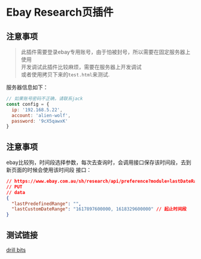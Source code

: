 # Ebay Research页插件
## 注意事项
> 此插件需要登录ebay专用账号，由于怕被封号，所以需要在固定服务器上使用  
开发调试此插件比较麻烦，需要在服务器上开发调试  
或者使用拷贝下来的`test.html`来测试.

服务器信息如下： 
```js
// 如果账号密码不正确，请联系jack
const config = {
  ip: '192.168.5.22',
  account: 'alien-wolf',
  password: '9cX5qawxK'
}
```

## 注意事项
ebay比较狗，时间段选择参数，每次去查询时，会调用接口保存该时间段，去到新页面的时候会使用该时间段
接口：
```json
// https://www.ebay.com.au/sh/research/api/preference?module=lastDateRange
// PUT
// data
{
  "lastPredefinedRange": "",
  "lastCustomDateRange": "1617897600000, 1618329600000" // 起止时间段
}
```

## 测试链接
[drill bits](https://www.ebay.com.au/sh/research?keywords=drill+bits&dayRange=CUSTOM&endDate=1620316800000&marketplace=EBAY-AU&startDate=1612800000000&offset=0&limit=50&categoryId=50382&tabName=SOLD&tz=Asia%2FShanghai)
